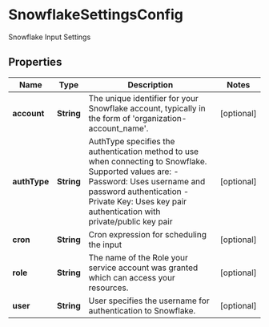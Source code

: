 

# SnowflakeSettingsConfig

Snowflake Input Settings

## Properties

| Name | Type | Description | Notes |
|------------ | ------------- | ------------- | -------------|
|**account** | **String** | The unique identifier for your Snowflake account, typically in the form of &#39;organization-account_name&#39;. |  [optional] |
|**authType** | **String** | AuthType specifies the authentication method to use when connecting to Snowflake. Supported values are: - Password: Uses username and password authentication - Private Key: Uses key pair authentication with private/public key pair |  [optional] |
|**cron** | **String** | Cron expression for scheduling the input |  [optional] |
|**role** | **String** | The name of the Role your service account was granted which can access your resources. |  [optional] |
|**user** | **String** | User specifies the username for authentication to Snowflake. |  [optional] |



